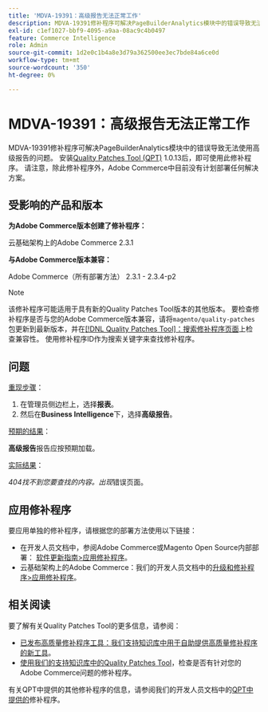 ```yaml
---
title: 'MDVA-19391：高级报告无法正常工作'
description: MDVA-19391修补程序可解决PageBuilderAnalytics模块中的错误导致无法使用高级报告的问题。 安装[Quality Patches Tool (QPT)](https://devdocs.magento.com/guides/v2.4/comp-mgr/patching.html#mqp) 1.0.13后，即可使用此修补程序。 请注意，除此修补程序外，Adobe Commerce中目前没有计划部署任何解决方案。
exl-id: c1ef1027-bbf9-4095-a9aa-08ac9c4b0497
feature: Commerce Intelligence
role: Admin
source-git-commit: 1d2e0c1b4a8e3d79a362500ee3ec7bde84a6ce0d
workflow-type: tm+mt
source-wordcount: '350'
ht-degree: 0%

---
```


# MDVA-19391：高级报告无法正常工作

MDVA-19391修补程序可解决PageBuilderAnalytics模块中的错误导致无法使用高级报告的问题。 安装[Quality Patches Tool (QPT)](https://devdocs.magento.com/guides/v2.4/comp-mgr/patching.html#mqp) 1.0.13后，即可使用此修补程序。 请注意，除此修补程序外，Adobe Commerce中目前没有计划部署任何解决方案。

## 受影响的产品和版本

**为Adobe Commerce版本创建了修补程序：**

云基础架构上的Adobe Commerce 2.3.1

**与Adobe Commerce版本兼容：**

Adobe Commerce（所有部署方法） 2.3.1 - 2.3.4-p2

>[!NOTE]
>
>该修补程序可能适用于具有新的Quality Patches Tool版本的其他版本。 要检查修补程序是否与您的Adobe Commerce版本兼容，请将`magento/quality-patches`包更新到最新版本，并在[[!DNL Quality Patches Tool]：搜索修补程序页面](https://devdocs.magento.com/quality-patches/tool.html#patch-grid)上检查兼容性。 使用修补程序ID作为搜索关键字来查找修补程序。

## 问题

<u>重现步骤</u>：

1. 在管理员侧边栏上，选择&#x200B;**报表**。
1. 然后在&#x200B;**Business Intelligence**&#x200B;下，选择&#x200B;**高级报告**。

<u>预期的结果</u>：

**高级报告**&#x200B;报告应按预期加载。

<u>实际结果</u>：

*404找不到您要查找的内容。出现*&#x200B;错误页面。

## 应用修补程序

要应用单独的修补程序，请根据您的部署方法使用以下链接：

* 在开发人员文档中，参阅Adobe Commerce或Magento Open Source内部部署： [软件更新指南>应用修补程序](https://devdocs.magento.com/guides/v2.4/comp-mgr/patching/mqp.html)。
* 云基础架构上的Adobe Commerce：我们的开发人员文档中的[升级和修补程序>应用修补程序](https://devdocs.magento.com/cloud/project/project-patch.html)。

## 相关阅读

要了解有关Quality Patches Tool的更多信息，请参阅：

* [已发布高质量修补程序工具：我们支持知识库中用于自助提供高质量修补程序的新工具](/help/announcements/adobe-commerce-announcements/magento-quality-patches-released-new-tool-to-self-serve-quality-patches.md)。
* [使用我们的支持知识库中的Quality Patches Tool](/help/support-tools/patches-available-in-qpt-tool/check-patch-for-magento-issue-with-magento-quality-patches.md)，检查是否有针对您的Adobe Commerce问题的修补程序。

有关QPT中提供的其他修补程序的信息，请参阅我们的开发人员文档中的[QPT中提供的](https://devdocs.magento.com/quality-patches/tool.html#patch-grid)修补程序。
